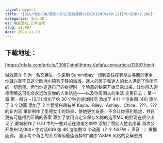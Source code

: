 ```yaml
---
layout: mypost
title: "[SLG/动态/3D/更新/汉化]德西里姆/DESIRIUM[Ver0.11][PC+安卓/2.20G]"
categories: SLG,3D
os: 电脑游戏,安卓游戏
slug: a13987
date: 2024-11-09
---
```


## 下载地址：

[https://qfafa.com/article/13987.html](https://qfafa.com/article/13987.html)

游戏简介
作为一名交换生，你来到 Summitbay一想到要住在老朋友美丽的家乡，你就兴奋不已这个欧洲小镇有宁静的海滩、迷人的房子和迷人的女人满足了你所有的一切愿望。但当你追逐自己的欲望时一个险恶的秘密开始显露出来，让你陷入道德困境这可能会永远改变你的人生轨迹——以及你周围人的生活
变更日志：
第一章 第一部分 – \[0.11\]
增加了约 30 分钟的游戏时间
添加了 441 个渲染图 (4K)
添加了 3 个动画
添加了 2 个爱情兴趣有关 Kayla、Riley、Ashley、Chloe、???、??? 的新内容
重新制作了里德女士的场景，使她更加友善，不会让你感到尴尬，并且更有可能得到正确的答案
添加了禁用自定义保存名称的选项MC 的脸现在很少出现了
重新制作了 0.10 中的一些对话在致谢名单中
添加了赞助人姓名序幕
首次公开发布12,000+ 字对话839 张 4K 渲染图12 个动画（7 个 NSFW + 声音！）重播画廊，
显示每个角色的关系等级最佳选择的“演练”ASMR 风格的女解说员